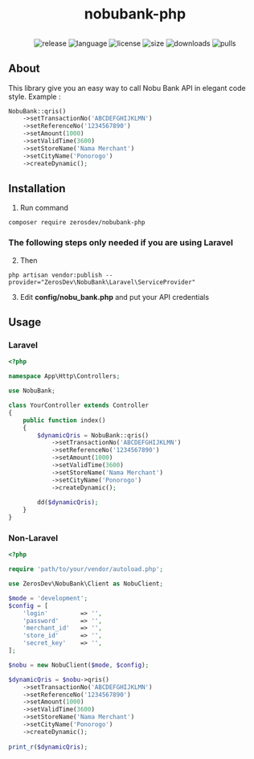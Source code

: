 <h1 align="center">nobubank-php</h1>
<h6 align="center"></h6>

<p align="center">
  <img src="https://img.shields.io/github/v/release/zerosdev/nobubank-php?include_prereleases" alt="release"/>
  <img src="https://img.shields.io/github/languages/top/zerosdev/nobubank-php" alt="language"/>
  <img src="https://img.shields.io/github/license/zerosdev/nobubank-php" alt="license"/>
  <img src="https://img.shields.io/github/languages/code-size/zerosdev/nobubank-php" alt="size"/>
  <img src="https://img.shields.io/github/downloads/zerosdev/nobubank-php/total" alt="downloads"/>
  <img src="https://img.shields.io/badge/PRs-welcome-brightgreen.svg" alt="pulls"/>
</p>

## About

This library give you an easy way to call Nobu Bank API in elegant code style. Example :

```php
NobuBank::qris()
    ->setTransactionNo('ABCDEFGHIJKLMN')
    ->setReferenceNo('1234567890')
    ->setAmount(1000)
    ->setValidTime(3600)
    ->setStoreName('Nama Merchant')
    ->setCityName('Ponorogo')
    ->createDynamic();
```

## Installation

1. Run command
<pre><code>composer require zerosdev/nobubank-php</code></pre>

### The following steps only needed if you are using Laravel

2. Then
<pre><code>php artisan vendor:publish --provider="ZerosDev\NobuBank\Laravel\ServiceProvider"</code></pre>

3. Edit **config/nobu_bank.php** and put your API credentials

## Usage

### Laravel

```php
<?php

namespace App\Http\Controllers;

use NobuBank;

class YourController extends Controller
{
    public function index()
    {
        $dynamicQris = NobuBank::qris()
            ->setTransactionNo('ABCDEFGHIJKLMN')
            ->setReferenceNo('1234567890')
            ->setAmount(1000)
            ->setValidTime(3600)
            ->setStoreName('Nama Merchant')
            ->setCityName('Ponorogo')
            ->createDynamic();
            
        dd($dynamicQris);
    }
}
```

### Non-Laravel

```php
<?php

require 'path/to/your/vendor/autoload.php';

use ZerosDev\NobuBank\Client as NobuClient;

$mode = 'development';
$config = [
    'login'         => '',
    'password'      => '',
    'merchant_id'   => '',
    'store_id'      => '',
    'secret_key'    => '',
];

$nobu = new NobuClient($mode, $config);

$dynamicQris = $nobu->qris()
    ->setTransactionNo('ABCDEFGHIJKLMN')
    ->setReferenceNo('1234567890')
    ->setAmount(1000)
    ->setValidTime(3600)
    ->setStoreName('Nama Merchant')
    ->setCityName('Ponorogo')
    ->createDynamic();
    
print_r($dynamicQris);
```
